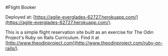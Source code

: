 #Flight Booker

Deployed at: [https://agile-everglades-62727.herokuapp.com/](https://agile-everglades-62727.herokuapp.com/).

This is a simple flight reservation site built as an exercise for The Odin Project's Ruby on Rails Curriculum. Find it at [http://www.theodinproject.com](http://www.theodinproject.com/ruby-on-rails/).
